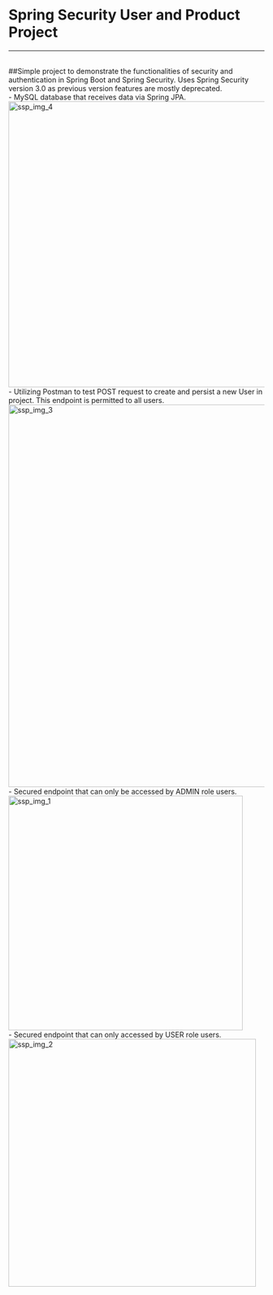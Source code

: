 # Spring Security User and Product Project
<hr>
<br>
##Simple project to demonstrate the functionalities of security and authentication in Spring Boot and Spring Security. Uses Spring Security version 3.0 as previous version features are mostly deprecated.
<br>
- MySQL database that receives data via Spring JPA. 
<img width="562" alt="ssp_img_4" src="https://github.com/Devin-Diaz/Spring-Security-Practice/assets/114879075/17cdfad4-a3a5-42d1-b0f0-20dc55beb6af">
<br>
- Utilizing Postman to test POST request to create and persist a new User in project. This endpoint is permitted to all users.
<img width="752" alt="ssp_img_3" src="https://github.com/Devin-Diaz/Spring-Security-Practice/assets/114879075/02184f1e-6549-4bee-9080-5597d3103581">
<br>
- Secured endpoint that can only be accessed by ADMIN role users.
<img width="461" alt="ssp_img_1" src="https://github.com/Devin-Diaz/Spring-Security-Practice/assets/114879075/38fbbe52-6587-43e8-8c4b-fcd1af29b278">
<br>
- Secured endpoint that can only accessed by USER role users.
<img width="487" alt="ssp_img_2" src="https://github.com/Devin-Diaz/Spring-Security-Practice/assets/114879075/f1502584-56d0-4612-88cc-3eba0b42a45b">
